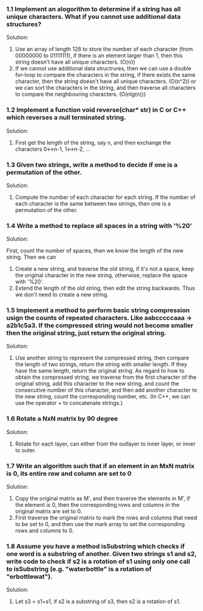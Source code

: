 ### 1.1 Implement an alogorithm to determine if a string has all unique characters. What if you cannot use additional data structures?

Solution: 

1. Use an array of length 128 to store the number of each character (from 00000000 to 01111111), if there is an element larger
than 1, then this string doesn't have all unique characters. (O(n)) 
2. If we cannot use additional data structrures, then we can use a double for-loop to compare the characters in 
the string, if there exists the same character, then the string doesn't have all unique characters. (O(n^2)) 
or we can sort the characters in the string, and then traverse all characters to compare the neighbouring characters. (O(nlg(n)))

### 1.2 Implement a function void reverse(char* str) in C or C++ which reverses a null terminated string.
Solution:

1. First get the length of the string, say n, and then exchange the characters 0<->n-1, 1<->n-2, ...

### 1.3 Given two strings, write a method to decide if one is a permutation of the other.
Solution:

1. Compute the number of each character for each string. If the number of each character
is the same between two strings, then one is a permutation of the other.

### 1.4 Write a method to replace all spaces in a string with '%20'
Solution:

First, count the number of spaces, then we know the length of the new string. Then we can 

1. Create a new string, and traverse the old string, if it's not a space, keep the original character in the 
new string, otherwise, replace the space with '%20'. 
2. Extend the length of the old string, then edit the string backwards. Thus we don't need to create a new string.

### 1.5 Implement a method to perform basic string compression usign the counts of repeated characters. Like  aabcccccaaa -> a2b1c5a3. If the compressed string would not become smaller then the original string, just return the original string. 
Solution:

1. Use another string to represent the compressed string, then compare the length of two strings, return 
the string with smaller length. If they have the same length, return the original string. As regard to how
to obtain the compressed string, we traverse from the first character of the original string, add this character
to the new string, and count the consecutive number of this character, and then add another character to 
the new string, count the corresponding number, etc. (In C++, we can use the operator + to concatenate strings.) 

### 1.6 Rotate a NxN matrix by 90 degree
Solution:

1. Rotate for each layer, can either from the outlayer to inner layer, or inner to outer.

### 1.7 Write an algorithm such that if an element in an MxN matrix is 0, its entire row and column are set to 0
Solution:

1. Copy the original matrix as M', and then traverse the elements in M', if the element is 0, then the 
corresponding rows and columns in the original matrix are set to 0.
2. First traverse the original matrix to mark the rows and columns that need to be set to 0, and then use 
the mark array to set the corresponding rows and columns to 0.

### 1.8 Assume you have a method isSubstring which checks if one word is a substring of another. Given two strings s1 and s2, write code to check if s2 is a rotation of s1 using only one call to isSubstring (e.g. "waterbottle" is a rotation of "erbottlewat").
Solution:

1. Let s3 = s1+s1, if s2 is a substring of s3, then s2 is a rotation of s1.





